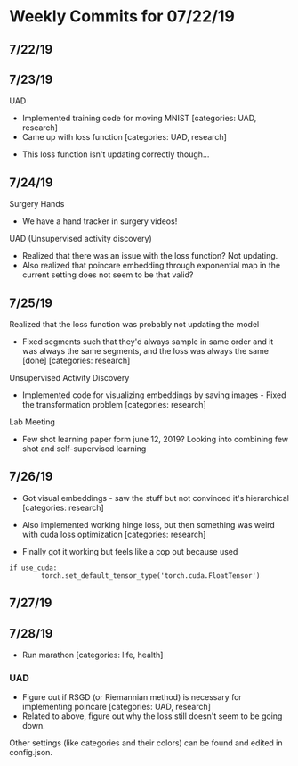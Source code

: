 # Weekly Commits for 07/22/19  

## 7/22/19   

## 7/23/19  
UAD  
- Implemented training code for moving MNIST <done> [categories: UAD, research]  
- Came up with loss function <done> [categories: UAD, research]  
* This loss function isn't updating correctly though... 

## 7/24/19  

Surgery Hands  
* We have a hand tracker in surgery videos!  

UAD (Unsupervised activity discovery)    
* Realized that there was an issue with the loss function? Not updating.  
* Also realized that poincare embedding through exponential map in the current setting does not seem to be that valid?  

## 7/25/19  
Realized that the loss function was probably not updating the model  
* Fixed segments such that they'd always sample in same order and it was always the same segments, and the loss was always the same [done] [categories: research]  

Unsupervised Activity Discovery  
- Implemented code for visualizing embeddings by saving images - Fixed the transformation problem <done> [categories: research] 

Lab Meeting  
* Few shot learning paper form june 12, 2019? Looking into combining few shot and self-supervised learning  

## 7/26/19  
- Got visual embeddings - saw the stuff but not convinced it's hierarchical <done> [categories: research] 

- Also implemented working hinge loss, but then something was weird with cuda loss optimization <done> [categories: research] 
* Finally got it working but feels like a cop out because used  
```
if use_cuda:
        torch.set_default_tensor_type('torch.cuda.FloatTensor')  
```


## 7/27/19  

## 7/28/19   

- Run marathon <done> [categories: life, health]  

### UAD  
- Figure out if RSGD (or Riemannian method) is necessary for implementing poincare <done> [categories: UAD, research]  
- Related to above, figure out why the loss still doesn't seem to be going down.  


Other settings (like categories and their colors) can be found and edited in config.json.
